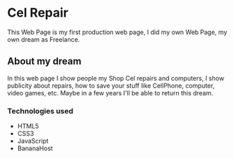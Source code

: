 # Cel Repair

This Web Page is my first production web page, I did my own Web Page, my own dream as Freelance.

## About my dream
In this web page I show people my Shop Cel repairs and computers, I show publicity about repairs, how to save your stuff like CellPhone, computer, video games, etc.
Maybe in a few years I'll be able to return this dream.

### Technologies used
* HTML5
* CSS3
* JavaScript
* BananaHost



